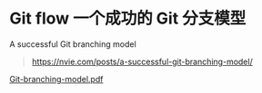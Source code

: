 # Git flow 一个成功的 Git 分支模型
A successful Git branching model
> https://nvie.com/posts/a-successful-git-branching-model/

<a href="./assets/Git-branching-model.pdf">Git-branching-model.pdf</a>